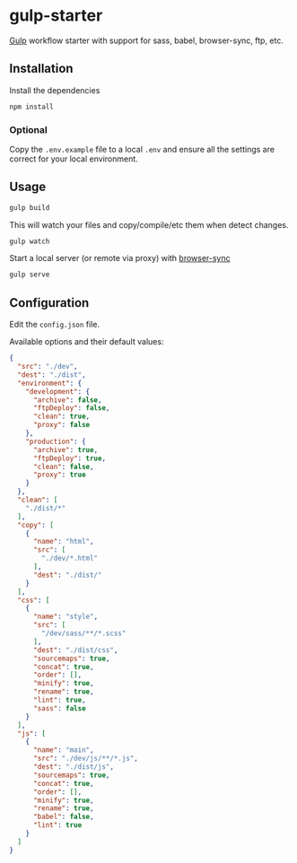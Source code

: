 # gulp-starter

[Gulp](http://gulpjs.com) workflow starter with support for sass, babel, browser-sync, ftp, etc.

## Installation

Install the dependencies

```sh
npm install
```

### Optional

Copy the ```.env.example``` file to a local ```.env``` and ensure all the settings are correct for your local environment.

## Usage

```sh
gulp build
```

This will watch your files and copy/compile/etc them when detect changes.

```sh
gulp watch
```

Start a local server (or remote via proxy) with [browser-sync](https://www.browsersync.io/)

```sh
gulp serve
```

## Configuration

Edit the ```config.json``` file.

Available options and their default values:

```json
{
  "src": "./dev",
  "dest": "./dist",
  "environment": {
    "development": {
      "archive": false,
      "ftpDeploy": false,
      "clean": true,
      "proxy": false
    },
    "production": {
      "archive": true,
      "ftpDeploy": true,
      "clean": false,
      "proxy": true
    }
  },
  "clean": [
    "./dist/*"
  ],
  "copy": [
    {
      "name": "html",
      "src": [
        "./dev/*.html"
      ],
      "dest": "./dist/"
    }
  ],
  "css": [
    {
      "name": "style",
      "src": [
        "/dev/sass/**/*.scss"
      ],
      "dest": "./dist/css",
      "sourcemaps": true,
      "concat": true,
      "order": [],
      "minify": true,
      "rename": true,
      "lint": true,
      "sass": false
    }
  ],
  "js": [
    {
      "name": "main",
      "src": "./dev/js/**/*.js",
      "dest": "./dist/js",
      "sourcemaps": true,
      "concat": true,
      "order": [],
      "minify": true,
      "rename": true,
      "babel": false,
      "lint": true
    }
  ]
}
```
